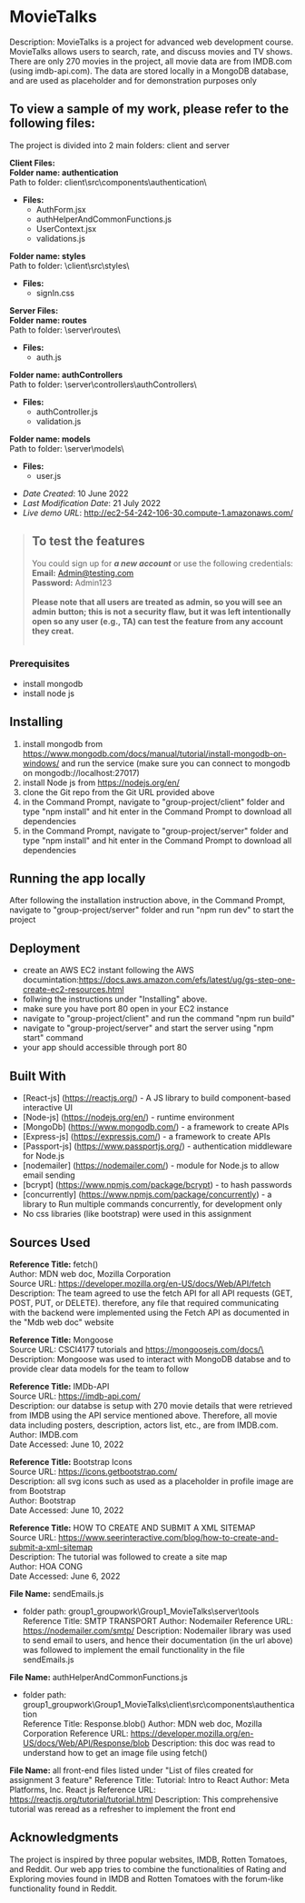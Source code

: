 # MovieTalks
Description: MovieTalks is a project for advanced web development course. MovieTalks allows users to search, rate, and discuss movies and TV shows. There are only 270 movies in the project, all movie data are from IMDB.com (using imdb-api.com). The data are stored locally in a MongoDB database, and are used as placeholder and for demonstration purposes only

## To view a sample of my work, please refer to the following files:
The project is divided into 2 main folders: client and server

**Client Files:**\
**Folder name: authentication**\
    Path to folder: client\src\components\authentication\

  - **Files:**
    - AuthForm.jsx
    - authHelperAndCommonFunctions.js
    - UserContext.jsx
    - validations.js


**Folder name: styles**\
Path to folder: \client\src\styles\
  - **Files:**
    - signIn.css

**Server Files:**\
**Folder name: routes**\
Path to folder: \server\routes\
  - **Files:**
    - auth.js

**Folder name: authControllers**\
Path to folder: \server\controllers\authControllers\
  - **Files:**
    - authController.js
    - validation.js


**Folder name: models**\
Path to folder: \server\models\
  - **Files:**
    - user.js


* *Date Created*: 10 June 2022
* *Last Modification Date*: 21 July 2022
* *Live demo URL*: <http://ec2-54-242-106-30.compute-1.amazonaws.com/>

> ## To test the features
> You could sign up for ***a new account*** or use the following credentials: \
>**Email:** Admin@testing.com \
>**Password:** Admin123 \
> \
> **Please note that all users are treated as admin, so you will see an admin**
> **button; this is not a security flaw, but it was left intentionally open so any user (e.g., TA) can test the feature from any account they creat.**\
> <br>


### Prerequisites
- install mongodb
- install node js

## Installing
1) install mongodb from https://www.mongodb.com/docs/manual/tutorial/install-mongodb-on-windows/ and run the service 
(make sure you can connect to mongodb on mongodb://localhost:27017)
2) install Node js from https://nodejs.org/en/
4) clone the Git repo from the Git URL provided above
5) in the Command Prompt, navigate to "group-project/client" folder and
type "npm install" and hit enter in the Command Prompt to download all dependencies
7) in the Command Prompt, navigate to "group-project/server" folder and
type "npm install" and hit enter in the Command Prompt to download all dependencies

## Running the app locally
After following the installation instruction above, in the Command Prompt,
navigate to "group-project/server" folder and run "npm run dev" to start the project

## Deployment
- create an AWS EC2 instant following the AWS documintation:https://docs.aws.amazon.com/efs/latest/ug/gs-step-one-create-ec2-resources.html
- follwing the instructions under "Installing" above. 
- make sure you have port 80 open in your EC2 instance
- navigate to "group-project/client" and run the command "npm run build"
- navigate to "group-project/server" and start the server using "npm start" command
- your app should accessible through port 80

## Built With
* [React-js] (https://reactjs.org/) - A JS library to build component-based interactive UI 
* [Node-js] (https://nodejs.org/en/) - runtime environment 
* [MongoDb] (https://www.mongodb.com/) - a framework to create APIs
* [Express-js] (https://expressjs.com/) - a framework to create APIs
* [Passport-js] (https://www.passportjs.org/) - authentication middleware for Node.js
* [nodemailer] (https://nodemailer.com/) -  module for Node.js to allow email sending
* [bcrypt] (https://www.npmjs.com/package/bcrypt) - to hash passwords
* [concurrently] (https://www.npmjs.com/package/concurrently) - a library to Run multiple commands concurrently, for development only
* No css libraries (like bootstrap) were used in this assignment

## Sources Used

**Reference Title:** fetch()\
Author: MDN web doc, Mozilla Corporation \
Source URL: https://developer.mozilla.org/en-US/docs/Web/API/fetch \
Description: The team agreed to use the fetch API for all API requests (GET, POST, PUT, or DELETE). therefore, any file that required communicating with the backend were implemented using the Fetch API as documented in the "Mdb web doc" website

**Reference Title:** Mongoose\
Source URL: CSCI4177 tutorials and https://mongoosejs.com/docs/\ 
Description: Mongoose was used to interact with MongoDB databse and to provide clear data models for the team to follow
 
**Reference Title:** IMDb-API\
Source URL: https://imdb-api.com/ \
Description: our databse is setup with 270 movie details that were retrieved from IMDB using the API service mentioned above. Therefore, all movie data including posters, description, actors list, etc., are from IMDB.com. \
Author: IMDB.com \
Date Accessed: June 10, 2022

**Reference Title:** Bootstrap Icons \
Source URL:  https://icons.getbootstrap.com/ \
Description: all svg icons such as used as a placeholder in profile image are from 
Bootstrap  \
Author: Bootstrap \
Date Accessed: June 10, 2022

**Reference Title:** HOW TO CREATE AND SUBMIT A XML SITEMAP \
Source URL:  https://www.seerinteractive.com/blog/how-to-create-and-submit-a-xml-sitemap \
Description: The tutorial was followed to create a site map  \
Author: HOA CONG\
Date Accessed: June 6, 2022

**File Name:** sendEmails.js
  - folder path: group1_groupwork\Group1_MovieTalks\server\tools
Reference Title: SMTP TRANSPORT
Author: Nodemailer
Reference URL: https://nodemailer.com/smtp/
Description: Nodemailer library was used to send email to users, and hence their 
documentation (in the url above) was followed to implement the email functionality in the 
file sendEmails.js

**File Name:** authHelperAndCommonFunctions.js
  - folder path: group1_groupwork\Group1_MovieTalks\client\src\components\authentication\
Reference Title: Response.blob()
Author: MDN web doc, Mozilla Corporation
Reference URL: https://developer.mozilla.org/en-US/docs/Web/API/Response/blob
Description: this doc was read to understand how to get an image file using fetch()

**File Name:** all front-end files listed under "List of files created for assignment 3 feature"
Reference Title: Tutorial: Intro to React
Author: Meta Platforms, Inc. React js
Reference URL: https://reactjs.org/tutorial/tutorial.html
Description: This comprehensive tutorial was reread as a refresher to implement the front
end 

## Acknowledgments
The project is inspired by three popular websites, IMDB, Rotten Tomatoes, and Reddit. Our web app tries to combine the functionalities of Rating and Exploring movies found in IMDB and Rotten Tomatoes with the forum-like functionality found in Reddit.

